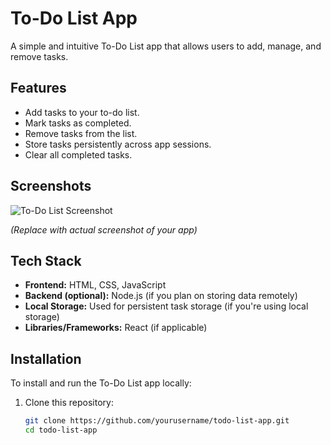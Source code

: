 # To-Do List App

A simple and intuitive To-Do List app that allows users to add, manage, and remove tasks.

## Features
- Add tasks to your to-do list.
- Mark tasks as completed.
- Remove tasks from the list.
- Store tasks persistently across app sessions.
- Clear all completed tasks.

## Screenshots

![To-Do List Screenshot](path/to/screenshot.png)

*(Replace with actual screenshot of your app)*

## Tech Stack
- **Frontend:** HTML, CSS, JavaScript
- **Backend (optional):** Node.js (if you plan on storing data remotely)
- **Local Storage:** Used for persistent task storage (if you're using local storage)
- **Libraries/Frameworks:** React (if applicable)

## Installation

To install and run the To-Do List app locally:

1. Clone this repository:

   ```bash
   git clone https://github.com/yourusername/todo-list-app.git
   cd todo-list-app
